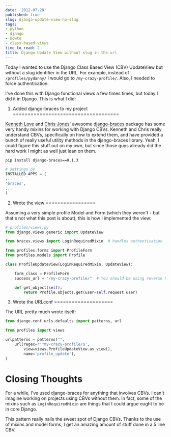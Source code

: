```yaml
---
date: '2012-07-28'
published: true
slug: django-update-view-no-slug
tags:
- python
- django
- howto
- class-based-views
time_to_read: 2
title: Django Update View without slug in the url
---
```


Today I wanted to use the Django Class Based View (CBV) UpdateView but
without a slug identifier in the URL. For example, instead of
`/profiles/pydanny/` I would go to `/my-crazy-profile/`. Also, I needed
to force authentication.

I've done this with Django functional views a few times times, but
today I did it in Django. This is what I did:

1. Added django-braces to my project
====================================

[Kenneth Love](https://twitter.com/kennethlove) and [Chris
Jones](https://twitter.com/tehjones)' awesome
[django-braces](https://github.com/brack3t/django-braces/) package has
some very handy mixins for working with Django CBVs. Kenneth and Chris
really understand CBVs, specifically on how to extend them, and have
provided a bunch of really useful utility methods in the django-braces
library. Yeah, I could figure this stuff out on my own, but since those
guys already did the hard work I might as well just lean on them.

``` bash
pip install django-braces==0.1.3
```

``` python
# settings.py
INSTALLED_APPS = (
...
'braces',
...
)
```

2. Wrote the view
=================

Assuming a very simple profile Model and Form (which they weren't - but
that's not what this post is about), this is how I implemented the
view:

``` python
# profiles/views.py
from django.views.generic import UpdateView

from braces.views import LoginRequiredMixin  # handles authentication

from profiles.forms import ProfileForm
from profiles.models import Profile

class ProfileUpdateView(LoginRequiredMixin, UpdateView):

    form_class = ProfileForm
    success_url = "/my-crazy-profile/"  # You should be using reverse here

    def get_object(self):
        return Profile.objects.get(user=self.request.user)
```

3. Wrote the URLconf
====================

The URL pretty much wrote itself:

``` python
from django.conf.urls.defaults import patterns, url

from profiles import views

urlpatterns = patterns("",
    url(regex=r'^my-crazy-profile/$',
        view=views.ProfileUpdateView.as_view(),
        name='profile_update'),
)
```

Closing Thoughts
================

For a while, I've used django-braces for anything that involves CBVs. I
can't imagine working on projects using CBVs without them. In fact,
some of the mixins such as `LoginRequiredMixin` are things that I could
argue ought to be in core Django.

This pattern really nails the sweet spot of Django CBVs. Thanks to the
use of mixins and model forms, I get an amazing amount of stuff done in
a 5 line CBV.
